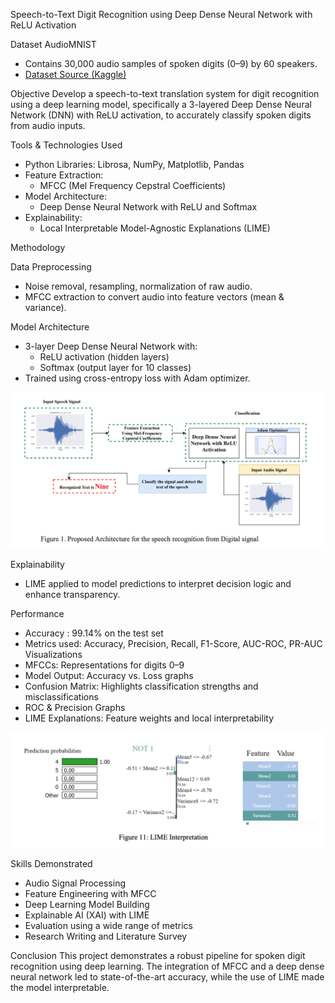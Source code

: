 Speech-to-Text Digit Recognition using Deep Dense Neural Network with ReLU Activation

Dataset
AudioMNIST 
- Contains 30,000 audio samples of spoken digits (0–9) by 60 speakers.  
- [Dataset Source (Kaggle)](https://www.kaggle.com/datasets/sripaadsrinivasan/audio-mnist)

Objective
Develop a speech-to-text translation system for digit recognition using a deep learning model, 
specifically a 3-layered Deep Dense Neural Network (DNN) with ReLU activation, 
to accurately classify spoken digits from audio inputs.

Tools & Technologies Used
- Python Libraries: Librosa, NumPy, Matplotlib, Pandas
- Feature Extraction:  
  - MFCC (Mel Frequency Cepstral Coefficients)
- Model Architecture:  
  - Deep Dense Neural Network with ReLU and Softmax
- Explainability:  
  - Local Interpretable Model-Agnostic Explanations (LIME)

Methodology

Data Preprocessing
- Noise removal, resampling, normalization of raw audio.
- MFCC extraction to convert audio into feature vectors (mean & variance).

Model Architecture
- 3-layer Deep Dense Neural Network with:
  - ReLU activation (hidden layers)
  - Softmax (output layer for 10 classes)
- Trained using cross-entropy loss with Adam optimizer.
<img src="model_architecture.png" alt="Model Architecture" width="500"/>

Explainability
- LIME applied to model predictions to interpret decision logic and enhance transparency.

Performance
- Accuracy : 99.14% on the test set
- Metrics used: Accuracy, Precision, Recall, F1-Score, AUC-ROC, PR-AUC
Visualizations
- MFCCs: Representations for digits 0–9
- Model Output: Accuracy vs. Loss graphs
- Confusion Matrix: Highlights classification strengths and misclassifications
- ROC & Precision Graphs
- LIME Explanations: Feature weights and local interpretability
<img src="lime_img.png" alt="Explainable AI:LIME" width="500"/>


Skills Demonstrated
- Audio Signal Processing  
- Feature Engineering with MFCC  
- Deep Learning Model Building  
- Explainable AI (XAI) with LIME  
- Evaluation using a wide range of metrics  
- Research Writing and Literature Survey


Conclusion
This project demonstrates a robust pipeline for spoken digit recognition using deep learning. 
The integration of MFCC and a deep dense neural network led to state-of-the-art accuracy, 
while the use of LIME made the model interpretable. 


